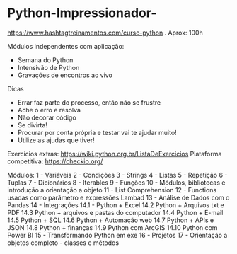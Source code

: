 # Python-Impressionador-
https://www.hashtagtreinamentos.com/curso-python . Aprox: 100h

Módulos independentes com aplicação:
  - Semana do Python
  - Intensivão de Python
  - Gravações de encontros ao vivo

Dicas
- Errar faz parte do processo, então não se frustre
- Ache o erro e resolva
- Não decorar código
- Se divirta!
- Procurar por conta própria e testar vai te ajudar muito!
- Utilize as ajudas que tiver!

Exercícios extras: https://wiki.python.org.br/ListaDeExercicios
Plataforma competitiva: https://checkio.org/

Módulos:
1 - Variáveis
2 - Condições
3 - Strings
4 - Listas
5 - Repetição
6 - Tuplas
7 - Dicionários
8 - Iterables
9 - Funções
10 - Módulos, bibliotecas e introdução a orientação a objeto
11 - List Comprehension
12 - Functions usadas como parâmetro e expressões Lambad
13 - Análise de Dados com o Pandas
14 - Integrações
  14.1 - Python + Excel
  14.2 Python + Arquivos txt e PDF
  14.3 Python + arquivos e pastas do computador
  14.4 Python + E-mail
  14.5 Python + SQL
  14.6 Python + Automação web
  14.7 Python + APIs e JSON
  14.8 Python + finanças
  14.9 Python com ArcGIS
  14.10 Python com Power BI
15 - Transformando Python em exe
16 - Projetos
17 - Orientação a objetos completo - classes e métodos
